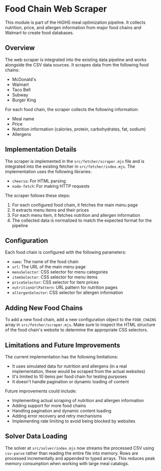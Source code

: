 # Food Chain Web Scraper

This module is part of the HiGHS meal optimization pipeline. It collects nutrition, price, and allergen information from major food chains and Walmart to create food databases.

## Overview

The web scraper is integrated into the existing data pipeline and works alongside the CSV data sources. It scrapes data from the following food chains:

- McDonald's
- Walmart
- Taco Bell
- Subway
- Burger King

For each food chain, the scraper collects the following information:
- Meal name
- Price
- Nutrition information (calories, protein, carbohydrates, fat, sodium)
- Allergens

## Implementation Details

The scraper is implemented in the `src/fetcher/scraper.mjs` file and is integrated into the existing fetcher in `src/fetcher/index.mjs`. The implementation uses the following libraries:

- `cheerio`: For HTML parsing
- `node-fetch`: For making HTTP requests

The scraper follows these steps:
1. For each configured food chain, it fetches the main menu page
2. It extracts menu items and their prices
3. For each menu item, it fetches nutrition and allergen information
4. The collected data is normalized to match the expected format for the pipeline

## Configuration

Each food chain is configured with the following parameters:
- `name`: The name of the food chain
- `url`: The URL of the main menu page
- `menuSelector`: CSS selector for menu categories
- `itemSelector`: CSS selector for menu items
- `priceSelector`: CSS selector for item prices
- `nutritionUrlPattern`: URL pattern for nutrition pages
- `allergenSelector`: CSS selector for allergen information

## Adding New Food Chains

To add a new food chain, add a new configuration object to the `FOOD_CHAINS` array in `src/fetcher/scraper.mjs`. Make sure to inspect the HTML structure of the food chain's website to determine the appropriate CSS selectors.

## Limitations and Future Improvements

The current implementation has the following limitations:
- It uses simulated data for nutrition and allergens (in a real implementation, these would be scraped from the actual websites)
- It's limited to 10 items per food chain for testing purposes
- It doesn't handle pagination or dynamic loading of content

Future improvements could include:
- Implementing actual scraping of nutrition and allergen information
- Adding support for more food chains
- Handling pagination and dynamic content loading
- Adding error recovery and retry mechanisms
- Implementing rate limiting to avoid being blocked by websites

## Solver Data Loading

The solver at `src/solver/index.mjs` now streams the processed CSV using
`csv-parse` rather than reading the entire file into memory. Rows are processed
incrementally and appended to typed arrays. This reduces peak memory
consumption when working with large meal catalogs.
